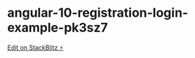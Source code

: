 # angular-10-registration-login-example-pk3sz7

[Edit on StackBlitz ⚡️](https://stackblitz.com/edit/angular-10-registration-login-example-pk3sz7)